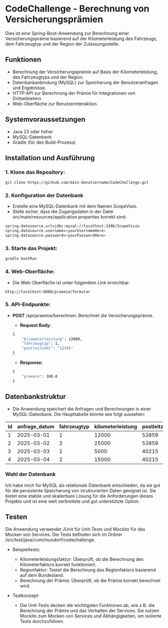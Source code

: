 # CodeChallenge - Berechnung von Versicherungsprämien

Dies ist eine Spring-Boot-Anwendung zur Berechnung einer Versicherungsprämie basierend auf der Kilometerleistung des Fahrzeugs, dem Fahrzeugtyp und der Region der Zulassungsstelle.

## Funktionen

- Berechnung der Versicherungsprämie auf Basis der Kilometerleistung, des Fahrzeugtyps und der Region.
- Datenbankanbindung (MySQL) zur Speicherung der Benutzeranfragen und Ergebnisse.
- HTTP-API zur Berechnung der Prämie für Integrationen von Drittanbietern.
- Web-Oberfläche zur Benutzerinteraktion.

## Systemvoraussetzungen

- Java 23 oder höher
- MySQL-Datenbank
- Gradle (für den Build-Prozess)

## Installation und Ausführung

### 1. Klone das Repository:

```bash 
git clone https://github.com/dein-benutzername/CodeChallenge.git
```
### 2. Konfiguration der Datenbank

- Erstelle eine MySQL-Datenbank mit dem Namen ScopeVisio.
- Stelle sicher, dass die Zugangsdaten in der Datei src/main/resources/application.properties korrekt sind:

```bash 
spring.datasource.url=jdbc:mysql://localhost:3306/ScopeVisio
spring.datasource.username=<yourUsernameHere>
spring.datasource.password=<yourPasswordHere>
```

### 3. Starte das Projekt:

```bash 
gradle bootRun
```

### 4. Web-Oberfläche:

- Die Web-Oberfläche ist unter folgendem Link erreichbar:

```bash 
http://localhost:8080/praemie/formular
```

### 5. API-Endpunkte:

- **POST** /api/praemie/berechnen: Berechnet die Versicherungsprämie.
  - **Request Body:**

  ```bash 
  {
      "kilometerleistung": 12000,
      "fahrzeugtyp": 1,
      "postleitzahl": "12345"
  }
  ```
  - **Response:**
  ```bash
  {
      "praemie": 180.0
  }
  ```

## Datenbankstruktur

- Die Anwendung speichert die Anfragen und Berechnungen in einer MySQL-Datenbank. Die Haupttabelle könnte wie folgt aussehen:

| **id** | **anfrage_datum** | **fahrzeugtyp** | **kilometerleistung** | **postleitzahl** | **praemie** |
|--------|-------------------|-----------------|-----------------------|------------------|-------------|
| 1      | 2025-03-01        | 1               | 12000                 | 53859            | 1.5       |
| 2      | 2025-03-02        | 2               | 25000                 | 53859            | 4.0       |
| 3      | 2025-03-03        | 1               | 5000                  | 40215            | 0.5        |
| 4      | 2025-03-04        | 2               | 15000                 | 40215            | 3.0       |

### Wahl der Datenbank
Ich habe mich für MySQL als relationale Datenbank entschieden, da sie gut für die persistente Speicherung von strukturierten Daten geeignet ist. Sie bietet eine stabile und skalierbare Lösung für die Anforderungen dieses Projekts und ist eine weit verbreitete und gut unterstützte Option.

## Testen

Die Anwendung verwendet JUnit für Unit-Tests und Mockito für das Mocken von Services. Die Tests befinden sich im Ordner /src/test/java/com/mundorf/codechallenge.

- Beispieltests:
  - Kilometerleistungsfaktor: Überprüft, ob die Berechnung des Kilometerfaktors korrekt funktioniert.
  - Regionfaktor: Testet die Berechnung des Regionfaktors basierend auf dem Bundesland.
  - Berechnung der Prämie: Überprüft, ob die Prämie korrekt berechnet wird.
    
- Testkonzept:
  - Die Unit-Tests decken die wichtigsten Funktionen ab, wie z.B. die Berechnung der Prämie und das Verhalten der Services. Sie nutzen Mockito zum Mocken von Services und Abhängigkeiten, um isolierte Tests durchzuführen.

